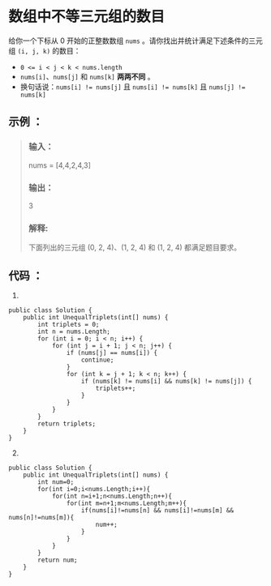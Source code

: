 # 数组中不等三元组的数目

给你一个下标从 0 开始的正整数数组 `nums` 。请你找出并统计满足下述条件的三元组 `(i, j, k)` 的数目：

- `0 <= i < j < k < nums.length`
- `nums[i]`、`nums[j]` 和 `nums[k]` **两两不同** 。
- 换句话说：`nums[i] != nums[j]` 且 `nums[i] != nums[k]` 且 `nums[j] != nums[k]`

## 示例 ：

>### 输入：
>nums = [4,4,2,4,3]
>### 输出：
>3
>### 解释:
>下面列出的三元组 (0, 2, 4)、(1, 2, 4) 和 (1, 2, 4) 都满足题目要求。

## 代码 ：

1.

    public class Solution {
        public int UnequalTriplets(int[] nums) {
            int triplets = 0;
            int n = nums.Length;
            for (int i = 0; i < n; i++) {
                for (int j = i + 1; j < n; j++) {
                    if (nums[j] == nums[i]) {
                        continue;
                    }
                    for (int k = j + 1; k < n; k++) {
                        if (nums[k] != nums[i] && nums[k] != nums[j]) {
                            triplets++;
                        }
                    }
                }
            }
            return triplets;
        }
    }

2.

    public class Solution {
        public int UnequalTriplets(int[] nums) {
            int num=0;
            for(int i=0;i<nums.Length;i++){
                for(int n=i+1;n<nums.Length;n++){
                    for(int m=n+1;m<nums.Length;m++){
                        if(nums[i]!=nums[n] && nums[i]!=nums[m] && nums[n]!=nums[m]){
                            num++;
                        }
                    }
                }
            }
            return num;
        }
    }

